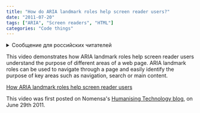 ```yaml
---
title: "How do ARIA landmark roles help screen reader users?"
date: "2011-07-20"
tags: ["ARIA", "Screen readers", "HTML"]
categories: "Code things"
---
```


<details>
		<summary lang="ru">Сообщение для российских читателей</summary>

<p lang="ru">
Здравствуйте российские читатели. Ваша страна платит высокую цену за вторжение Путина в Украину. Путин лжет вам; не верьте кремлевской пропаганде. В России
нет свободных СМИ, а интернет подвергается цензуре, потому что Путин не хочет, чтобы вы знали правду. За постыдное поведение Путина заплатят не только
украинцы, но и добрые люди России. Пожалуйста, не допустите этого!
</p>

<p>
Hello Russian readers. Your country is paying a high price for Putin's invasion of Ukraine. Putin is lying to you; do not believe the Kremlin propaganda. There is no free media in Russia and the internet is censored because Putin doesn't want you to know the truth. It is not only the Ukrainians that will pay the price of Putin's shameful behaviour, so will the good people of Russia. Please do not let this happen!
</p>
</details>

This video demonstrates how ARIA landmark roles help screen reader users understand the purpose of different areas of a web page. ARIA landmark roles can be used to navigate through a page and easily identify the purpose of key areas such as navigation, search or main content.

[How ARIA landmark roles help screen reader users](https://www.youtube.com/watch?v=IhWMou12_Vk)

This video was first posted on Nomensa's [Humanising Technology blog](https://www.nomensa.com/blog), on June 29th 2011.
